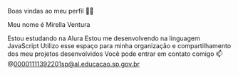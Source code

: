 Boas vindas ao meu perfil 💙💙

Meu nome é Mirella Ventura

Estou estudando na Alura
Estou me desenvolvendo na linguagem JavaScript
Utilizo esse espaço para minha organização e compartilhamento dos meu projetos desenvolvidos
Você pode entrar em contato comigo 📫
@00001111392201sp@al.educacao.sp.gov.br
